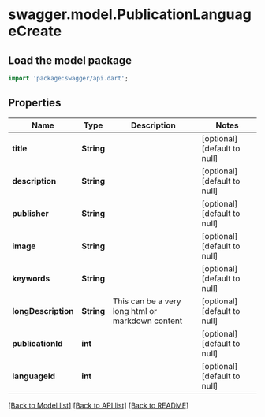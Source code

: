 # swagger.model.PublicationLanguageCreate

## Load the model package
```dart
import 'package:swagger/api.dart';
```

## Properties
Name | Type | Description | Notes
------------ | ------------- | ------------- | -------------
**title** | **String** |  | [optional] [default to null]
**description** | **String** |  | [optional] [default to null]
**publisher** | **String** |  | [optional] [default to null]
**image** | **String** |  | [optional] [default to null]
**keywords** | **String** |  | [optional] [default to null]
**longDescription** | **String** | This can be a very long html or markdown content | [optional] [default to null]
**publicationId** | **int** |  | [optional] [default to null]
**languageId** | **int** |  | [optional] [default to null]

[[Back to Model list]](../README.md#documentation-for-models) [[Back to API list]](../README.md#documentation-for-api-endpoints) [[Back to README]](../README.md)

